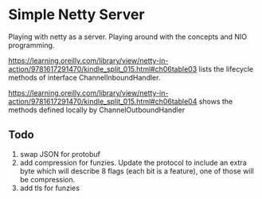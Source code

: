 # Simple Netty Server

Playing with netty as a server. Playing around with the concepts and NIO programming.

https://learning.oreilly.com/library/view/netty-in-action/9781617291470/kindle_split_015.html#ch06table03
lists the lifecycle methods of interface ChannelInboundHandler.

https://learning.oreilly.com/library/view/netty-in-action/9781617291470/kindle_split_015.html#ch06table04
shows the methods defined locally by ChannelOutboundHandler

## Todo

1. swap JSON for protobuf
2. add compression for funzies. Update the protocol to include an extra byte which will describe 8 flags (each bit is a feature), one of those will be compression.
3. add tls for funzies
